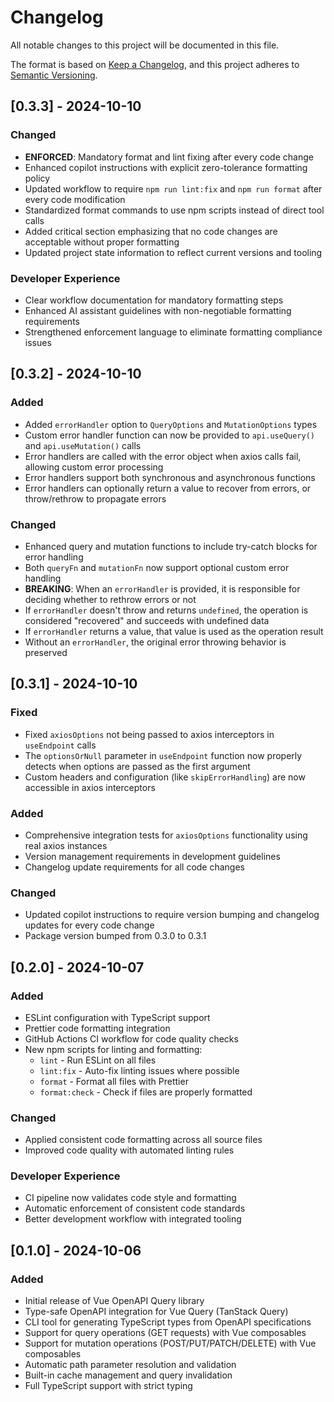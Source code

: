 # Changelog

All notable changes to this project will be documented in this file.

The format is based on [Keep a Changelog](https://keepachangelog.com/en/1.0.0/),
and this project adheres to [Semantic Versioning](https://semver.org/spec/v2.0.0.html).

## [0.3.3] - 2024-10-10

### Changed

- **ENFORCED**: Mandatory format and lint fixing after every code change
- Enhanced copilot instructions with explicit zero-tolerance formatting policy
- Updated workflow to require `npm run lint:fix` and `npm run format` after every code modification
- Standardized format commands to use npm scripts instead of direct tool calls
- Added critical section emphasizing that no code changes are acceptable without proper formatting
- Updated project state information to reflect current versions and tooling

### Developer Experience

- Clear workflow documentation for mandatory formatting steps
- Enhanced AI assistant guidelines with non-negotiable formatting requirements
- Strengthened enforcement language to eliminate formatting compliance issues

## [0.3.2] - 2024-10-10

### Added

- Added `errorHandler` option to `QueryOptions` and `MutationOptions` types
- Custom error handler function can now be provided to `api.useQuery()` and `api.useMutation()` calls
- Error handlers are called with the error object when axios calls fail, allowing custom error processing
- Error handlers support both synchronous and asynchronous functions
- Error handlers can optionally return a value to recover from errors, or throw/rethrow to propagate errors

### Changed

- Enhanced query and mutation functions to include try-catch blocks for error handling
- Both `queryFn` and `mutationFn` now support optional custom error handling
- **BREAKING**: When an `errorHandler` is provided, it is responsible for deciding whether to rethrow errors or not
- If `errorHandler` doesn't throw and returns `undefined`, the operation is considered "recovered" and succeeds with undefined data
- If `errorHandler` returns a value, that value is used as the operation result
- Without an `errorHandler`, the original error throwing behavior is preserved

## [0.3.1] - 2024-10-10

### Fixed

- Fixed `axiosOptions` not being passed to axios interceptors in `useEndpoint` calls
- The `optionsOrNull` parameter in `useEndpoint` function now properly detects when options are passed as the first argument
- Custom headers and configuration (like `skipErrorHandling`) are now accessible in axios interceptors

### Added

- Comprehensive integration tests for `axiosOptions` functionality using real axios instances
- Version management requirements in development guidelines
- Changelog update requirements for all code changes

### Changed

- Updated copilot instructions to require version bumping and changelog updates for every code change
- Package version bumped from 0.3.0 to 0.3.1

## [0.2.0] - 2024-10-07

### Added

- ESLint configuration with TypeScript support
- Prettier code formatting integration
- GitHub Actions CI workflow for code quality checks
- New npm scripts for linting and formatting:
  - `lint` - Run ESLint on all files
  - `lint:fix` - Auto-fix linting issues where possible
  - `format` - Format all files with Prettier
  - `format:check` - Check if files are properly formatted

### Changed

- Applied consistent code formatting across all source files
- Improved code quality with automated linting rules

### Developer Experience

- CI pipeline now validates code style and formatting
- Automatic enforcement of consistent code standards
- Better development workflow with integrated tooling

## [0.1.0] - 2024-10-06

### Added

- Initial release of Vue OpenAPI Query library
- Type-safe OpenAPI integration for Vue Query (TanStack Query)
- CLI tool for generating TypeScript types from OpenAPI specifications
- Support for query operations (GET requests) with Vue composables
- Support for mutation operations (POST/PUT/PATCH/DELETE) with Vue composables
- Automatic path parameter resolution and validation
- Built-in cache management and query invalidation
- Full TypeScript support with strict typing
